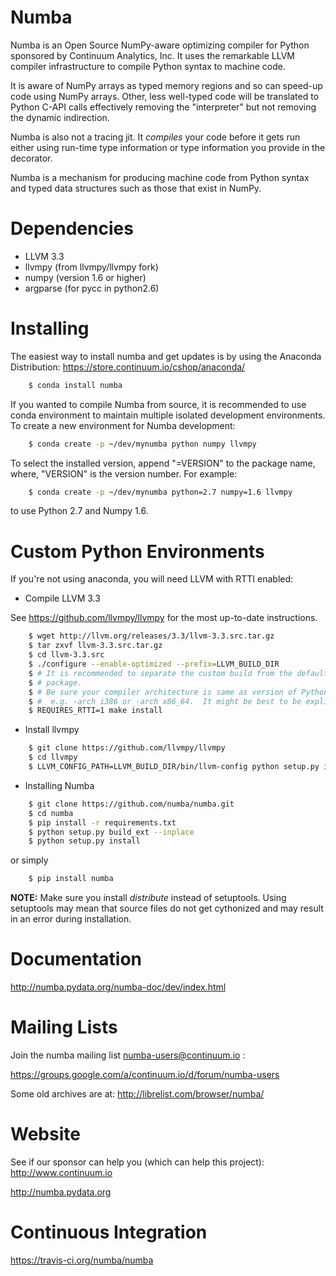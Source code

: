 Numba
=====

Numba is an Open Source NumPy-aware optimizing compiler for Python
sponsored by Continuum Analytics, Inc.  It uses the
remarkable LLVM compiler infrastructure to compile Python syntax to
machine code.

It is aware of NumPy arrays as typed memory regions and so can speed-up
code using NumPy arrays.  Other, less well-typed code will be translated
to Python C-API calls effectively removing the "interpreter" but not removing
the dynamic indirection.

Numba is also not a tracing jit.  It *compiles* your code before it gets
run either using run-time type information or type information you provide
in the decorator.

Numba is a mechanism for producing machine code from Python syntax and typed
data structures such as those that exist in NumPy.

Dependencies
============

  * LLVM 3.3
  * llvmpy (from llvmpy/llvmpy fork)
  * numpy (version 1.6 or higher)
  * argparse (for pycc in python2.6)

Installing
=================

The easiest way to install numba and get updates is by using the Anaconda
Distribution: https://store.continuum.io/cshop/anaconda/

```bash
    $ conda install numba
```

If you wanted to compile Numba from source,
it is recommended to use conda environment to maintain multiple isolated
development environments.  To create a new environment for Numba development:

```bash
    $ conda create -p ~/dev/mynumba python numpy llvmpy
```

To select the installed version, append "=VERSION" to the package name,
where, "VERSION" is the version number.  For example:

```bash
    $ conda create -p ~/dev/mynumba python=2.7 numpy=1.6 llvmpy
```

to use Python 2.7 and Numpy 1.6.


Custom Python Environments
==========================

If you're not using anaconda, you will need LLVM with RTTI enabled:

* Compile LLVM 3.3

See https://github.com/llvmpy/llvmpy for the most up-to-date instructions.

```bash
    $ wget http://llvm.org/releases/3.3/llvm-3.3.src.tar.gz
    $ tar zxvf llvm-3.3.src.tar.gz
    $ cd llvm-3.3.src
    $ ./configure --enable-optimized --prefix=LLVM_BUILD_DIR
    $ # It is recommended to separate the custom build from the default system
    $ # package.
    $ # Be sure your compiler architecture is same as version of Python you will use
    $ #  e.g. -arch i386 or -arch x86_64.  It might be best to be explicit about this.
    $ REQUIRES_RTTI=1 make install
```

* Install llvmpy

```bash
    $ git clone https://github.com/llvmpy/llvmpy
    $ cd llvmpy
    $ LLVM_CONFIG_PATH=LLVM_BUILD_DIR/bin/llvm-config python setup.py install
```

* Installing Numba

```bash
    $ git clone https://github.com/numba/numba.git
    $ cd numba
    $ pip install -r requirements.txt
    $ python setup.py build_ext --inplace
    $ python setup.py install
```

or simply

```bash
    $ pip install numba
```

**NOTE:** Make sure you install *distribute* instead of setuptools. Using setuptools
          may mean that source files do not get cythonized and may result in an
          error during installation.

Documentation
=============

http://numba.pydata.org/numba-doc/dev/index.html

Mailing Lists
=============

Join the numba mailing list numba-users@continuum.io :

https://groups.google.com/a/continuum.io/d/forum/numba-users

Some old archives are at: http://librelist.com/browser/numba/

Website
=======

See if our sponsor can help you (which can help this project): http://www.continuum.io

http://numba.pydata.org

Continuous Integration
======================

https://travis-ci.org/numba/numba
